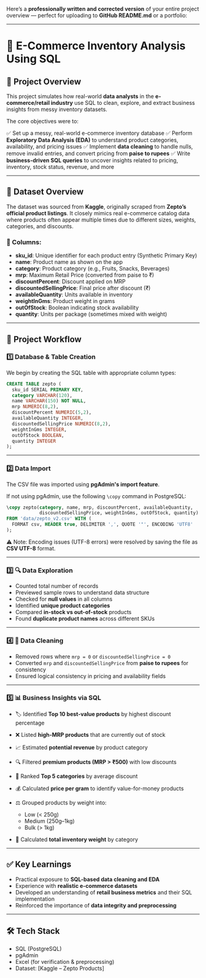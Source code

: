 Here’s a **professionally written and corrected version** of your entire project overview — perfect for uploading to **GitHub README.md** or a portfolio:

---

# 🛒 E-Commerce Inventory Analysis Using SQL

## 📌 Project Overview

This project simulates how real-world **data analysts** in the **e-commerce/retail industry** use SQL to clean, explore, and extract business insights from messy inventory datasets.

The core objectives were to:

✅ Set up a messy, real-world e-commerce inventory database
✅ Perform **Exploratory Data Analysis (EDA)** to understand product categories, availability, and pricing issues
✅ Implement **data cleaning** to handle nulls, remove invalid entries, and convert pricing from **paise to rupees**
✅ Write **business-driven SQL queries** to uncover insights related to pricing, inventory, stock status, revenue, and more

---

## 📁 Dataset Overview

The dataset was sourced from **Kaggle**, originally scraped from **Zepto’s official product listings**. It closely mimics real e-commerce catalog data where products often appear multiple times due to different sizes, weights, categories, and discounts.

### 🧾 Columns:

* **sku\_id**: Unique identifier for each product entry (Synthetic Primary Key)
* **name**: Product name as shown on the app
* **category**: Product category (e.g., Fruits, Snacks, Beverages)
* **mrp**: Maximum Retail Price (converted from paise to ₹)
* **discountPercent**: Discount applied on MRP
* **discountedSellingPrice**: Final price after discount (₹)
* **availableQuantity**: Units available in inventory
* **weightInGms**: Product weight in grams
* **outOfStock**: Boolean indicating stock availability
* **quantity**: Units per package (sometimes mixed with weight)

---

## 🔧 Project Workflow

### 1️⃣ Database & Table Creation

We begin by creating the SQL table with appropriate column types:

```sql
CREATE TABLE zepto (
  sku_id SERIAL PRIMARY KEY,
  category VARCHAR(120),
  name VARCHAR(150) NOT NULL,
  mrp NUMERIC(8,2),
  discountPercent NUMERIC(5,2),
  availableQuantity INTEGER,
  discountedSellingPrice NUMERIC(8,2),
  weightInGms INTEGER,
  outOfStock BOOLEAN,
  quantity INTEGER
);
```

---

### 2️⃣ Data Import

The CSV file was imported using **pgAdmin's import feature**.

If not using pgAdmin, use the following `\copy` command in PostgreSQL:

```sql
\copy zepto(category, name, mrp, discountPercent, availableQuantity,
            discountedSellingPrice, weightInGms, outOfStock, quantity)
FROM 'data/zepto_v2.csv' WITH (
  FORMAT csv, HEADER true, DELIMITER ',', QUOTE '"', ENCODING 'UTF8'
);
```

⚠️ Note: Encoding issues (UTF-8 errors) were resolved by saving the file as **CSV UTF-8** format.

---

### 3️⃣ 🔍 Data Exploration

* Counted total number of records
* Previewed sample rows to understand data structure
* Checked for **null values** in all columns
* Identified **unique product categories**
* Compared **in-stock vs out-of-stock** products
* Found **duplicate product names** across different SKUs

---

### 4️⃣ 🧹 Data Cleaning

* Removed rows where `mrp = 0` or `discountedSellingPrice = 0`
* Converted `mrp` and `discountedSellingPrice` from **paise to rupees** for consistency
* Ensured logical consistency in pricing and availability fields

---

### 5️⃣ 📊 Business Insights via SQL

* 🏷️ Identified **Top 10 best-value products** by highest discount percentage
* ❌ Listed **high-MRP products** that are currently out of stock
* 📈 Estimated **potential revenue** by product category
* 🔍 Filtered **premium products (MRP > ₹500)** with low discounts
* 🥇 Ranked **Top 5 categories** by average discount
* 💰 Calculated **price per gram** to identify value-for-money products
* ⚖️ Grouped products by weight into:

  * Low (< 250g)
  * Medium (250g–1kg)
  * Bulk (> 1kg)
* 🧮 Calculated **total inventory weight** by category

---

## ✅ Key Learnings

* Practical exposure to **SQL-based data cleaning and EDA**
* Experience with **realistic e-commerce datasets**
* Developed an understanding of **retail business metrics** and their SQL implementation
* Reinforced the importance of **data integrity and preprocessing**

---

## 🛠️ Tech Stack

* SQL (PostgreSQL)
* pgAdmin
* Excel (for verification & preprocessing)
* Dataset: [Kaggle – Zepto Products]
